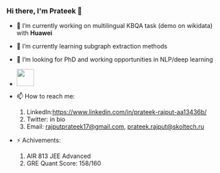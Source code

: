 ### Hi there, I'm Prateek 👋

- 🔭 I’m currently working on multilingual KBQA task (demo on wikidata) with **Huawei**
- 🌱 I’m currently learning subgraph extraction methods
- 👯 I’m looking for PhD and working opportunities in NLP/deep learning
- [<img src='https://images.vexels.com/media/users/3/140030/isolated/preview/521136d25b37386f49728b93d2e4e6fa-cv-icon.png' height='40'>](https://drive.google.com/file/d/1dHLYCO2iiq2WdmdpA5RO_CQxKg955ILA/view?usp=share_link)
- 📫 How to reach me: 
    1) LinkedIn:https://www.linkedin.com/in/prateek-rajput-aa13436b/
    2) Twitter: in bio
    3) Email: rajputprateek17@gmail.com, prateek.rajput@skoltech.ru
        
- ⚡ Achivements:  
    1) AIR 813 JEE Advanced
    2) GRE Quant Score: 158/160


